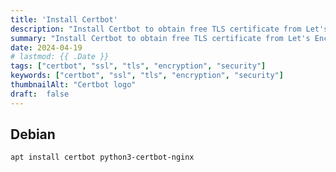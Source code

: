 ```yaml
---
title: 'Install Certbot'
description: "Install Certbot to obtain free TLS certificate from Let's Encrypt."
summary: "Install Certbot to obtain free TLS certificate from Let's Encrypt."
date: 2024-04-19
# lastmod: {{ .Date }}
tags: ["certbot", "ssl", "tls", "encryption", "security"]
keywords: ["certbot", "ssl", "tls", "encryption", "security"]
thumbnailAlt: "Certbot logo"
draft:  false
---
```


## Debian

```bash
apt install certbot python3-certbot-nginx
```